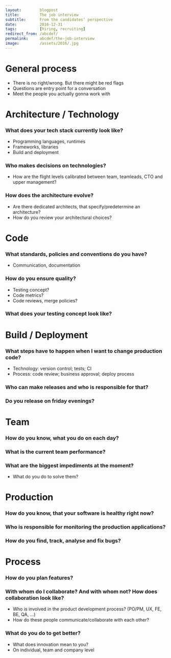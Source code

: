 ```yaml
---
layout:        blogpost
title:         The job interview
subtitle:      From the candidates’ perspective
date:          2016-12-31
tags:          [hiring, recruiting]
redirect_from: /abcdef/
permalink:     abcdef/the-job-interview
image:         /assets/2016/.jpg
---
```


# General process

- There is no right/wrong. But there might be red flags
- Questions are entry point for a conversation
- Meet the people you actually gonna work with


# Architecture / Technology

### What does your tech stack currently look like?
- Programming languages, runtimes
- Frameworks, libraries
- Build and deployment

### Who makes decisions on technologies?
- How are the flight levels calibrated between team, teamleads, CTO and upper management?

### How does the architecture evolve?
- Are there dedicated architects, that specify/predetermine an architecture?
- How do you review your architectural choices?


# Code

### What standards, policies and conventions do you have?
- Communication, documentation

### How do you ensure quality?
- Testing concept?
- Code metrics?
- Code reviews, merge policies?

### What does your testing concept look like?


# Build / Deployment

### What steps have to happen when I want to change production code?

- Technology: version control; tests; CI
- Process: code review; business approval; deploy process

### Who can make releases and who is responsible for that?

### Do you release on friday evenings?


# Team

### How do you know, what you do on each day?

### What is the current team performance?

### What are the biggest impediments at the moment?
- What do you do to solve them?


# Production

### How do you know, that your software is healthy right now?

### Who is responsible for monitoring the production applications?

### How do you find, track, analyse and fix bugs?


# Process

### How do you plan features?

### With whom do I collaborate? And with whom not? How does collaboration look like?

- Who is involved in the product development process? (PO/PM, UX, FE, BE, QA, …)
- How do these people communicate/collaborate with each other?

### What do you do to get better?
- What does innovation mean to you?
- On individual, team and company level
